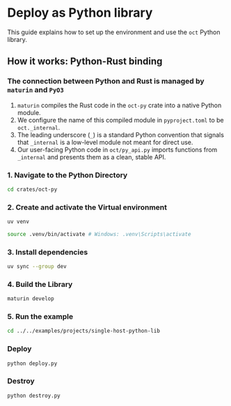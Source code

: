 # Deploy as Python library

This guide explains how to set up the environment and use the `oct` Python library.

## How it works: Python-Rust binding

### The connection between Python and Rust is managed by `maturin` and `PyO3`

1. `maturin` compiles the Rust code in the `oct-py` crate into a native Python module.
2. We configure the name of this compiled module in `pyproject.toml` to be `oct._internal`.
3. The leading underscore (`_`) is a standard Python convention that signals that `_internal` is a low-level module not meant for direct use.
4. Our user-facing Python code in `oct/py_api.py` imports functions from `_internal` and presents them as a clean, stable API.

### 1. Navigate to the Python Directory

```bash
cd crates/oct-py
```

### 2. Create and activate the Virtual environment

```bash
uv venv

source .venv/bin/activate # Windows: .venv\Scripts\activate
```

### 3. Install dependencies

```bash
uv sync --group dev
```

### 4. Build the Library

```bash
maturin develop
```

### 5. Run the example

```bash
cd ../../examples/projects/single-host-python-lib
```

### Deploy

```bash
python deploy.py
```

### Destroy

```bash
python destroy.py
```
